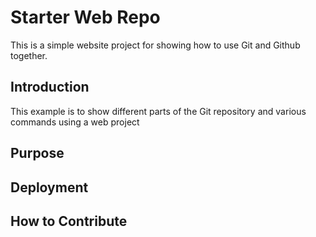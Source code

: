 # Starter Web Repo

This is a simple website project for showing how to use Git and Github together.

## Introduction

This example is to show different parts of the Git repository and various commands using a web project

## Purpose

## Deployment

## How to Contribute
